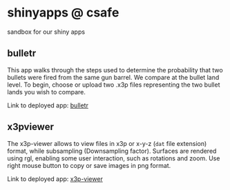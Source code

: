# shinyapps @ csafe
sandbox for our shiny apps


## bulletr

This app walks through the steps used to determine the probability that two bullets were fired from the same gun barrel. We compare at the bullet land level.
To begin, choose or upload two .x3p files representing the two bullet lands you wish to compare.

Link to deployed app: [bulletr](https://isu-csafe.stat.iastate.edu/shiny/bulletr/)

## x3pviewer

The x3p-viewer allows to view files in x3p or x-y-z (`dat` file extension) format, while subsampling (Downsampling factor).
Surfaces are rendered using rgl, enabling some user interaction, such as rotations and zoom.
Use right mouse button to copy or save images in png format.

Link to deployed app: [x3p-viewer](https://isu-csafe.stat.iastate.edu/shiny/x3p-viewer)